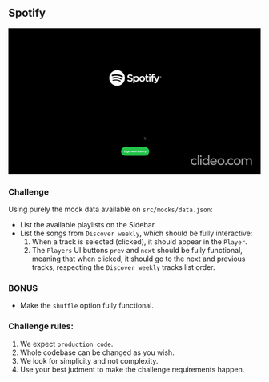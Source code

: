 ## Spotify

<img src='./demo.gif'>



### Challenge

Using purely the mock data available on `src/mocks/data.json`:

- List the available playlists on the Sidebar.
- List the songs from `Discover weekly`, which should be fully interactive:
    1. When a track is selected (clicked), it should appear in the `Player`.
    2. The `Players` UI buttons `prev` and `next` should be fully functional, meaning that when clicked, it should go to the next and previous tracks, respecting the `Discover weekly` tracks list order.



### BONUS

- Make the `shuffle` option fully functional.


### Challenge rules:

1. We expect `production code`.
2. Whole codebase can be changed as you wish.
3. We look for simplicity and not complexity.
4. Use your best judment to make the challenge requirements happen.
